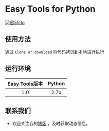 # Easy Tools for Python

[![@51cto](https://img.shields.io/badge/51cto-%40charlietang-red.svg)](http://blog.51cto.com/2037484)

## 使用方法

通过 `Clone or download` 将代码拷贝到本地进行执行


## 运行环境

| Easy Tools版本 |Python|
|:--------------------:|:--------------------:|
|          1.0        | 2.7x|


## 联系我们

- 欢迎关注我的[博客](http://blog.51cto.com/2037484/#51cto) ，及时获取动态信息。
